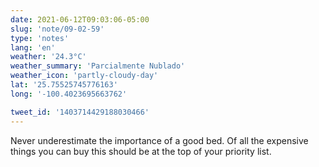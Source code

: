 ```yaml
---
date: 2021-06-12T09:03:06-05:00
slug: 'note/09-02-59'
type: 'notes'
lang: 'en'
weather: '24.3°C'
weather_summary: 'Parcialmente Nublado'
weather_icon: 'partly-cloudy-day'
lat: '25.75525745776163'
long: '-100.4023695663762'

tweet_id: '1403714429188030466'
---
```

Never underestimate the importance of a good bed. Of all the expensive things you can buy this should be at the top of your priority list.